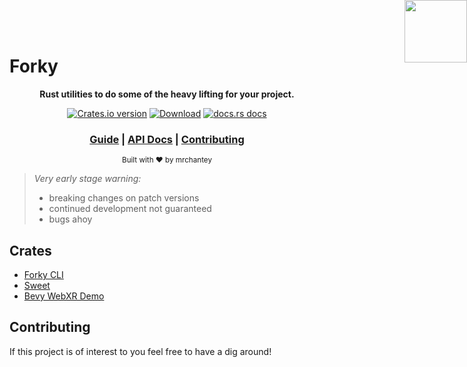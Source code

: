 # Forky
<div align="center">

  <p>
    <strong>Rust utilities to do some of the heavy lifting for your project.</strong>
  </p>

  <p>
    <a href="https://crates.io/crates/forky"><img src="https://img.shields.io/crates/v/forky.svg?style=flat-square" alt="Crates.io version" /></a>
    <a href="https://crates.io/crates/forky"><img src="https://img.shields.io/crates/d/forky.svg?style=flat-square" alt="Download" /></a>
    <a href="https://docs.rs/forky"><img src="https://img.shields.io/badge/docs-latest-blue.svg?style=flat-square" alt="docs.rs docs" /></a>
  </p>

  <h3>
    <a href="https://mrchantey.github.io/forky/docs">Guide</a>
    <span> | </span>
    <a href="https://docs.rs/forky">API Docs</a>
    <span> | </span>
    <a href="https://github.com/mrchantey/forky#contributing">Contributing</a>
  </h3>

  <sub>Built with ❤️ by mrchantey</a></sub>
</div>

> *Very early stage warning:*
> - breaking changes on patch versions
> - continued development not guaranteed
> - bugs ahoy

## Crates
- [Forky CLI](./crates/forky_cli/README.md)
- [Sweet](./crates/sweet/README.md)
- [Bevy WebXR Demo](./crates/bevy_webxr/README.md)

## Contributing

If this project is of interest to you feel free to have a dig around!

<img src="https://lumiere-a.akamaihd.net/v1/images/open-uri20150422-20810-1p4gxx9_6ea17642.jpeg?region=0,0,600,600" width="100" height="100" style="position:absolute;top:0;right:0;">
